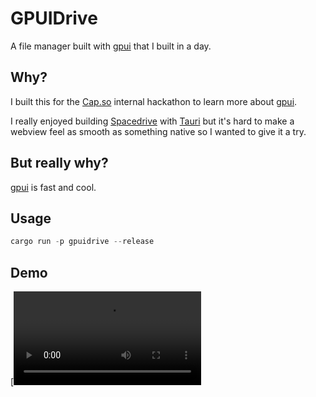 # GPUIDrive

A file manager built with [gpui](https://www.gpui.rs) that I built in a day.

## Why?

I built this for the [Cap.so](https://cap.so?utm_source=gpuidrive) internal hackathon to learn more about [gpui](https://www.gpui.rs).

I really enjoyed building [Spacedrive](https://spacedrive.com) with [Tauri](https://tauri.app) but it's hard to make a webview feel as smooth as something native so I wanted to give it a try.

## But really why?

[gpui](https://www.gpui.rs) is fast and cool.

## Usage

```rs
cargo run -p gpuidrive --release
```

## Demo

[![Demo video](./.github/demo.mov)
